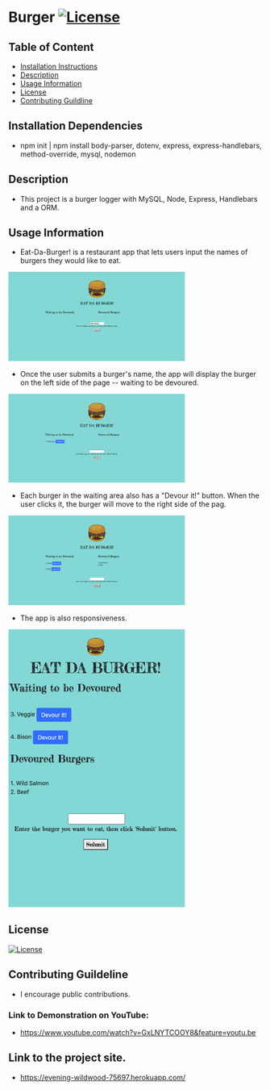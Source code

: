 
# Burger [![License](https://img.shields.io/badge/License-MIT%201.0-lightblue.svg)](https://www.boost.org/LICENSE_1_0.txt)


## Table of Content

* [Installation Instructions](#Installation-Instruction)
* [Description](#Description )
* [Usage Information](#Usage-Information)
* [License](#License)
* [Contributing Guildline](#Contributing-Guildline)



## Installation Dependencies
* npm init | npm install body-parser, dotenv, express, express-handlebars, method-override, mysql, nodemon


## Description
* This project is a burger logger with MySQL, Node, Express, Handlebars and a ORM.


## Usage Information
* Eat-Da-Burger! is a restaurant app that lets users input the names of burgers they would like to eat. 

<img src="public/assets/css/img/2.png" style="width: 350px;"><br>

* Once the user submits a burger's name, the app will display the burger on the left side of the page -- waiting to be devoured.

<img src="public/assets/css/img/submitted.png" style="width: 350px;"><br>

* Each burger in the waiting area also has a "Devour it!" button. When the user clicks it, the burger will move to the right side of the pag.

<img src="public/assets/css/img/devoured.png" style="width: 350px;"><br>

* The app is also responsiveness.

<img src="public/assets/css/img/responsive.png" style="width: 350px;"><br>

## License
[![License](https://img.shields.io/badge/License-MIT%201.0-lightblue.svg)](https://www.boost.org/LICENSE_1_0.txt)

## Contributing Guildeline
* I encourage public contributions.

### Link to Demonstration on YouTube: 
* https://www.youtube.com/watch?v=GxLNYTCOOY8&feature=youtu.be <br> 


## Link to the project site. 
* https://evening-wildwood-75697.herokuapp.com/
